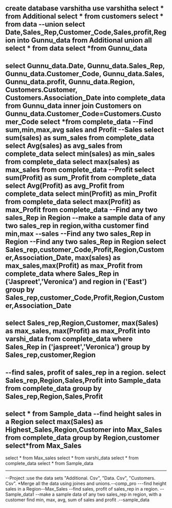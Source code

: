 create database varshitha
use varshitha
select * from Additional
select * from customers
select * from data
--union
select Date,Sales_Rep,Customer_Code,Sales,profit,Region into Gunnu_data from Additional
union all
select * from data
select *from Gunnu_data
---
select Gunnu_data.Date,
Gunnu_data.Sales_Rep,
Gunnu_data.Customer_Code,
Gunnu_data.Sales,
Gunnu_data.profit,
Gunnu_data.Region,
Customers.Customer,
Customers.Association_Date
into complete_data
from Gunnu_data
inner join Customers
on
Gunnu_data.Customer_Code=Customers.Customer_Code
select *from complete_data
--Find sum,min,max,avg sales and Profit
--Sales
select sum(sales) as sum_sales from complete_data
select Avg(sales) as avg_sales from complete_data
select min(sales) as min_sales from complete_data
select max(sales) as max_sales from complete_data
--Profit
select sum(Profit) as sum_Profit from  complete_data
select Avg(Profit) as avg_Profit  from complete_data
select min(Profit) as min_Profit  from complete_data
select max(Profit) as max_Profit  from complete_data
--Find any two sales_Rep in Region
--make a sample data of any two sales_rep in region,witha customer find min,max
--sales
--Find any two sales_Rep in Region
--Find any two sales_Rep in Region
select  Sales_rep,customer_Code,Profit,Region,Customer,Association_Date, 
max(sales) as max_sales,max(Profit) as max_Profit from complete_data
where Sales_Rep in ('Jaspreet','Veronica') and region in ('East')
group by Sales_rep,customer_Code,Profit,Region,Customer,Association_Date
---
select Sales_rep,Region,Customer,
max(Sales) as max_sales,
max(Profit) as max_Profit 
into varshi_data from complete_data
where Sales_Rep in ('jaspreet','Veronica')
group by Sales_rep,customer,Region 
---
--find sales, profit of sales_rep in a region. 
select Sales_rep,Region,Sales,Profit 
into Sample_data from complete_data
group by Sales_rep,Region,Sales,Profit 
--
select * from Sample_data
--find height sales in a Region
select max(Sales) as Highest_Sales,Region,Customer
into Max_Sales from complete_data
group by Region,customer
select*from Max_Sales
--
select * from Max_sales
select * from varshi_data
select * from complete_data
select * from Sample_data


---
--Project :use the data sets "Additional. Csv", "Data. Csv", "Customers. Csv". *Merge all the data using joines and unions.--comp_pro
---find height sales in a Region--Max_Sales
--find  sales, profit of sales_rep in a region. --Sample_data1
--make a sample data of any two sales_rep in region, with a customer find min, max, avg, sum of sales and profit .--sample_data





